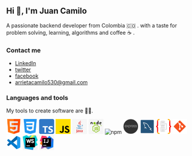 ## Hi :wave:, I'm Juan Camilo

A passionate backend developer from Colombia :colombia: . with a taste for problem solving, learning, algorithms and coffee :coffee: .

### Contact me
* [LinkedIn](https://www.linkedin.com/in/juan-camilo-arrieta-bernal-b05766165/?originalSubdomain=co)
* [twitter](https://twitter.com/Juan_Code21)
* [facebook](https://www.facebook.com/kamilo.arrieta.9)
* [arrietacamilo530@gmail.com](#)

### Languages and tools
My tools to create software are :technologist:.

<img src="./img/html5.png" width="40" height="40" alt="javascript"/> <img src="./img/css.png" width="40" height="40" alt="css"/>
<img src="./img/typescript.png" width="40" height="40" alt="typescript"/>
<img src="./img/js.png" width="40" height="40" alt="javascript"/>
<img src="./img/java.png" width="40" height="40" alt="javascript"/>
<img src="./img/nodeJs.png" width="40" height="40" alt="nodejs"/>
<img src="https://cdn.freebiesupply.com/logos/thumbs/1x/npm-logo.png" width="40" height="40" alt="npm"/>
<img src="./img/expressjs.png" width="40" height="40" alt="express"/>
<img src="./img/logo-mysql.png" width="40" height="40" alt="mysql"/>
<img src="./img/typeorm-logo.png" width="40" height="40" alt="typeorm"/>
<img src="./img/git.png" width="40" height="40" alt="git"/>
<img src="./img/vscode.png" width="40" height="40" alt="git"/>
<img src="./img/webstorm.png" width="40" height="40" alt="git"/>
<img src="./img/intellij.png" width="40" height="40" alt="git"/>
